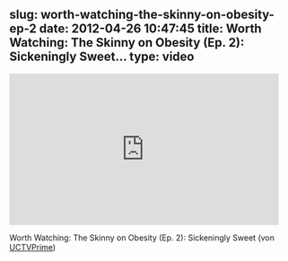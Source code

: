 slug: worth-watching-the-skinny-on-obesity-ep-2
date: 2012-04-26 10:47:45
title: Worth Watching: The Skinny on Obesity (Ep. 2): Sickeningly Sweet...
type: video
---

<iframe width="480" height="270" src="http://www.youtube.com/embed/0ndTEu_qDGA?fs=1&feature=oembed" frameborder="0" allowfullscreen></iframe>

Worth Watching: The Skinny on Obesity (Ep. 2): Sickeningly Sweet (von [UCTVPrime](http://www.youtube.com/watch?feature=player_embedded&v=0ndTEu_qDGA))
